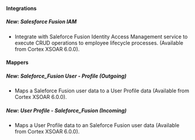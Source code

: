 
#### Integrations
##### New: Salesforce Fusion IAM
- Integrate with Saleforce Fusion Identity Access Management service to execute CRUD operations to employee lifecycle processes. (Available from Cortex XSOAR 6.0.0).

#### Mappers
##### New: Saleforce_Fusion User - Profile (Outgoing)
- Maps a Saleforce Fusion user data to a User Profile data (Available from Cortex XSOAR 6.0.0).
##### New: User Profile - Saleforce_Fusion (Incoming)
- Maps a User Profile data to an Saleforce Fusion user data (Available from Cortex XSOAR 6.0.0).
